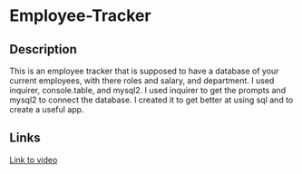 # Employee-Tracker

## Description

This is an employee tracker that is supposed to have a database of your current employees, with there roles and salary, and department. I used inquirer, console.table, and mysql2. I used inquirer to get the prompts and mysql2 to connect the database. I created it to get better at using sql and to create a useful app.

## Links 

[Link to video](https://drive.google.com/file/d/1XmwEMskQPVoh5bKzmqMtgVVY77uJUFQS/view)
